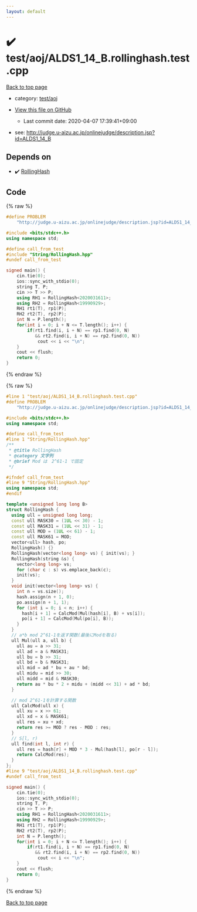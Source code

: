 ```yaml
---
layout: default
---
```


<!-- mathjax config similar to math.stackexchange -->
<script type="text/javascript" async
  src="https://cdnjs.cloudflare.com/ajax/libs/mathjax/2.7.5/MathJax.js?config=TeX-MML-AM_CHTML">
</script>
<script type="text/x-mathjax-config">
  MathJax.Hub.Config({
    TeX: { equationNumbers: { autoNumber: "AMS" }},
    tex2jax: {
      inlineMath: [ ['$','$'] ],
      processEscapes: true
    },
    "HTML-CSS": { matchFontHeight: false },
    displayAlign: "left",
    displayIndent: "2em"
  });
</script>

<script type="text/javascript" src="https://cdnjs.cloudflare.com/ajax/libs/jquery/3.4.1/jquery.min.js"></script>
<script src="https://cdn.jsdelivr.net/npm/jquery-balloon-js@1.1.2/jquery.balloon.min.js" integrity="sha256-ZEYs9VrgAeNuPvs15E39OsyOJaIkXEEt10fzxJ20+2I=" crossorigin="anonymous"></script>
<script type="text/javascript" src="../../../assets/js/copy-button.js"></script>
<link rel="stylesheet" href="../../../assets/css/copy-button.css" />


# :heavy_check_mark: test/aoj/ALDS1_14_B.rollinghash.test.cpp

<a href="../../../index.html">Back to top page</a>

* category: <a href="../../../index.html#0d0c91c0cca30af9c1c9faef0cf04aa9">test/aoj</a>
* <a href="{{ site.github.repository_url }}/blob/master/test/aoj/ALDS1_14_B.rollinghash.test.cpp">View this file on GitHub</a>
    - Last commit date: 2020-04-07 17:39:41+09:00


* see: <a href="http://judge.u-aizu.ac.jp/onlinejudge/description.jsp?id=ALDS1_14_B">http://judge.u-aizu.ac.jp/onlinejudge/description.jsp?id=ALDS1_14_B</a>


## Depends on

* :heavy_check_mark: <a href="../../../library/String/RollingHash.hpp.html">RollingHash</a>


## Code

<a id="unbundled"></a>
{% raw %}
```cpp
#define PROBLEM                                                                \
    "http://judge.u-aizu.ac.jp/onlinejudge/description.jsp?id=ALDS1_14_B"

#include <bits/stdc++.h>
using namespace std;

#define call_from_test
#include "String/RollingHash.hpp"
#undef call_from_test

signed main() {
    cin.tie(0);
    ios::sync_with_stdio(0);
    string T, P;
    cin >> T >> P;
    using RH1 = RollingHash<2020031611>;
    using RH2 = RollingHash<19990929>;
    RH1 rt1(T), rp1(P);
    RH2 rt2(T), rp2(P);
    int N = P.length();
    for(int i = 0; i + N <= T.length(); i++) {
        if(rt1.find(i, i + N) == rp1.find(0, N)
           && rt2.find(i, i + N) == rp2.find(0, N))
            cout << i << "\n";
    }
    cout << flush;
    return 0;
}
```
{% endraw %}

<a id="bundled"></a>
{% raw %}
```cpp
#line 1 "test/aoj/ALDS1_14_B.rollinghash.test.cpp"
#define PROBLEM                                                                \
    "http://judge.u-aizu.ac.jp/onlinejudge/description.jsp?id=ALDS1_14_B"

#include <bits/stdc++.h>
using namespace std;

#define call_from_test
#line 1 "String/RollingHash.hpp"
/**
 * @title RollingHash
 * @category 文字列
 * @brief Mod は　2^61-1 で固定
 */

#ifndef call_from_test
#line 9 "String/RollingHash.hpp"
using namespace std;
#endif

template <unsigned long long B>
struct RollingHash {
  using ull = unsigned long long;
  const ull MASK30 = (1UL << 30) - 1;
  const ull MASK31 = (1UL << 31) - 1;
  const ull MOD = (1UL << 61) - 1;
  const ull MASK61 = MOD;
  vector<ull> hash, po;
  RollingHash() {}
  RollingHash(vector<long long> vs) { init(vs); }
  RollingHash(string &s) {
    vector<long long> vs;
    for (char c : s) vs.emplace_back(c);
    init(vs);
  }
  void init(vector<long long> vs) {
    int n = vs.size();
    hash.assign(n + 1, 0);
    po.assign(n + 1, 1);
    for (int i = 0; i < n; i++) {
      hash[i + 1] = CalcMod(Mul(hash[i], B) + vs[i]);
      po[i + 1] = CalcMod(Mul(po[i], B));
    }
  }
  // a*b mod 2^61-1を返す関数(最後にModを取る)
  ull Mul(ull a, ull b) {
    ull au = a >> 31;
    ull ad = a & MASK31;
    ull bu = b >> 31;
    ull bd = b & MASK31;
    ull mid = ad * bu + au * bd;
    ull midu = mid >> 30;
    ull midd = mid & MASK30;
    return au * bu * 2 + midu + (midd << 31) + ad * bd;
  }

  // mod 2^61-1を計算する関数
  ull CalcMod(ull x) {
    ull xu = x >> 61;
    ull xd = x & MASK61;
    ull res = xu + xd;
    return res >= MOD ? res - MOD : res;
  }
  // S[l, r)
  ull find(int l, int r) {
    ull res = hash[r] + MOD * 3 - Mul(hash[l], po[r - l]);
    return CalcMod(res);
  }
};
#line 9 "test/aoj/ALDS1_14_B.rollinghash.test.cpp"
#undef call_from_test

signed main() {
    cin.tie(0);
    ios::sync_with_stdio(0);
    string T, P;
    cin >> T >> P;
    using RH1 = RollingHash<2020031611>;
    using RH2 = RollingHash<19990929>;
    RH1 rt1(T), rp1(P);
    RH2 rt2(T), rp2(P);
    int N = P.length();
    for(int i = 0; i + N <= T.length(); i++) {
        if(rt1.find(i, i + N) == rp1.find(0, N)
           && rt2.find(i, i + N) == rp2.find(0, N))
            cout << i << "\n";
    }
    cout << flush;
    return 0;
}

```
{% endraw %}

<a href="../../../index.html">Back to top page</a>

